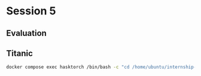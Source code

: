 # Session 5


## Evaluation


## Titanic 

```bash
docker compose exec hasktorch /bin/bash -c "cd /home/ubuntu/internship-bekkilab-japan-2025/ && stack run session5-titanic"
```
